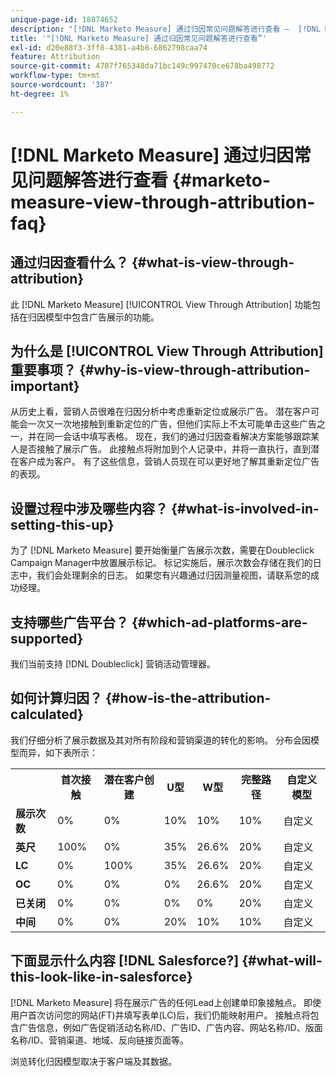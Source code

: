```yaml
---
unique-page-id: 18874652
description: "[!DNL Marketo Measure] 通过归因常见问题解答进行查看 —  [!DNL Marketo Measure]"
title: '"[!DNL Marketo Measure] 通过归因常见问题解答进行查看”'
exl-id: d20e88f3-3ff8-4381-a4b8-6862798caa74
feature: Attribution
source-git-commit: 4787f765348da71bc149c997470ce678ba498772
workflow-type: tm+mt
source-wordcount: '387'
ht-degree: 1%

---
```


# [!DNL Marketo Measure] 通过归因常见问题解答进行查看 {#marketo-measure-view-through-attribution-faq}

## 通过归因查看什么？ {#what-is-view-through-attribution}

此 [!DNL Marketo Measure] [!UICONTROL View Through Attribution] 功能包括在归因模型中包含广告展示的功能。

## 为什么是 [!UICONTROL View Through Attribution] 重要事项？ {#why-is-view-through-attribution-important}

从历史上看，营销人员很难在归因分析中考虑重新定位或展示广告。 潜在客户可能会一次又一次地接触到重新定位的广告，但他们实际上不太可能单击这些广告之一，并在同一会话中填写表格。 现在，我们的通过归因查看解决方案能够跟踪某人是否接触了展示广告。 此接触点将附加到个人记录中，并将一直执行，直到潜在客户成为客户。 有了这些信息，营销人员现在可以更好地了解其重新定位广告的表现。

## 设置过程中涉及哪些内容？ {#what-is-involved-in-setting-this-up}

为了 [!DNL Marketo Measure] 要开始衡量广告展示次数，需要在Doubleclick Campaign Manager中放置展示标记。 标记实施后，展示次数会存储在我们的日志中，我们会处理剩余的日志。 如果您有兴趣通过归因测量视图，请联系您的成功经理。

## 支持哪些广告平台？ {#which-ad-platforms-are-supported}

我们当前支持 [!DNL Doubleclick] 营销活动管理器。

## 如何计算归因？ {#how-is-the-attribution-calculated}

我们仔细分析了展示数据及其对所有阶段和营销渠道的转化的影响。 分布会因模型而异，如下表所示：

<table> 
 <colgroup> 
  <col> 
  <col> 
  <col> 
  <col> 
  <col> 
  <col> 
  <col> 
 </colgroup> 
 <tbody> 
  <tr> 
   <th><br></th> 
   <th>首次接触</th> 
   <th>潜在客户创建</th> 
   <th>U型</th> 
   <th>W型</th> 
   <th>完整路径</th> 
   <th>自定义模型</th> 
  </tr> 
  <tr> 
   <td><strong>展示次数</strong></td> 
   <td>0%</td> 
   <td>0%</td> 
   <td>10%</td> 
   <td>10%</td> 
   <td>10%</td> 
   <td>自定义</td> 
  </tr> 
  <tr> 
   <td><strong>英尺</strong></td> 
   <td>100%</td> 
   <td>0%</td> 
   <td>35%</td> 
   <td>26.6%</td> 
   <td>20%</td> 
   <td>自定义</td> 
  </tr> 
  <tr> 
   <td><strong>LC</strong></td> 
   <td>0%</td> 
   <td>100%</td> 
   <td>35%</td> 
   <td>26.6%</td> 
   <td>20%</td> 
   <td>自定义</td> 
  </tr> 
  <tr> 
   <td><strong>OC</strong></td> 
   <td>0%</td> 
   <td>0%</td> 
   <td>0%</td> 
   <td>26.6%</td> 
   <td>20%</td> 
   <td>自定义</td> 
  </tr> 
  <tr> 
   <td><strong>已关闭</strong></td> 
   <td>0%</td> 
   <td>0%</td> 
   <td>0%</td> 
   <td>0%</td> 
   <td>20%</td> 
   <td>自定义</td> 
  </tr> 
  <tr> 
   <td><strong>中间</strong></td> 
   <td>0%</td> 
   <td>0%</td> 
   <td>20%</td> 
   <td>10%</td> 
   <td>10%</td> 
   <td>自定义</td> 
  </tr> 
 </tbody> 
</table>

## 下面显示什么内容 [!DNL Salesforce?] {#what-will-this-look-like-in-salesforce}

[!DNL Marketo Measure] 将在展示广告的任何Lead上创建单印象接触点。 即使用户首次访问您的网站(FT)并填写表单(LC)后，我们仍能映射用户。 接触点将包含广告信息，例如广告促销活动名称/ID、广告ID、广告内容、网站名称/ID、版面名称/ID、营销渠道、地域、反向链接页面等。

浏览转化归因模型取决于客户端及其数据。
